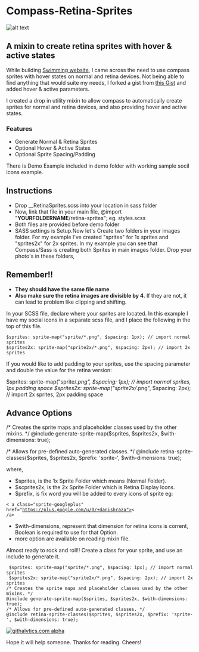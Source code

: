 # Compass-Retina-Sprites

![alt text](https://lh5.googleusercontent.com/-vfpFIq1cw0w/Uo96k6YurwI/AAAAAAAAAws/kX3uCe7r0hs/w500-h284-no/logo.png "Compass-Retina-Sprites- danishraza")

[logo]: https://github.com/adam-p/markdown-here/raw/master/src/common/images/icon48.png


## A mixin to create retina sprites with hover & active states

While building [Swimming website](http://havuz.neu.edu.tr), I came across the need to use compass sprites with hover states on normal and retina devices. Not being able to find anything that would suite my needs, I forked a gist from [this Gist](https://gist.github.com/2140082) and added hover & active parameters.

I created a drop in utility mixin to allow compass to automatically create sprites for normal and retina devices, and also providing hover and active states.

### Features

* Generate Normal & Retina Sprites
* Optional Hover & Active States
* Optional Sprite Spacing/Padding


There is Demo Example included in demo folder with working sample socil icons example.

## Instructions

* Drop __RetinaSprites.scss into your location in sass folder 
* Now, link that file in your main file, @import "__YOURFOLDERNAME__/retina-sprites"; eg. styles.scss
* Both files are provided before demo folder
* SASS settings is Setup.Now let's Create two folders in your images folder. For my example I've created "sprites" for 1x sprites and "sprites2x" for 2x sprites. In my example you can see that Compass/Sass is creating both Sprites in main images folder. Drop your photo's in these folders, 

## Remember!!

* **They should have the same file name**.
* **Also make sure the retina images are divisible by 4**. If they are not, it can lead to problem like clipping and shifting.

In your SCSS file, declare where your sprites are located. In this example I have my social icons in a separate scss file, and I place the following in the top of this file.

	$sprites: sprite-map("sprite/*.png", $spacing: 1px); // import normal sprites
	$sprites2x: sprite-map("sprite2x/*.png", $spacing: 2px); // import 2x sprites
    
If you would like to add padding to your sprites, use the spacing parameter and double the value for the retina version:

$sprites: sprite-map("sprite/*.png", $spacing: 1px); // import normal sprites, 1px padding space
$sprites2x: sprite-map("sprite2x/*.png", $spacing: 2px); // import 2x sprites, 2px padding space 

## Advance Options

/* Creates the sprite maps and placeholder classes used by the other mixins. */
@include generate-sprite-map($sprites, $sprites2x, $with-dimensions: true);

/* Allows for pre-defined auto-generated classes. */
@include retina-sprite-classes($sprites, $sprites2x, $prefix: 'sprite-', $with-dimensions: true);

where,
* $sprites, is the 1x Sprite Folder which means (Normal Folder).
* $scprites2x, is the 2x Sprite Folder which is Retina Display Icons. 
* $prefix, is fix word you will be added to every icons of sprite eg:

<code>< a class="sprite-googleplus" href="https://plus.google.com/u/0/+danishraza">< /a></code>

* $with-dimensions, represent that dimension for retina icons is corrent, Boolean is required to use for that Option.
* more option are available on reading mixin file.

Almost ready to rock and roll!! Create a class for your sprite, and use an include to generate it.

	 $sprites: sprite-map("sprite/*.png", $spacing: 1px); // import normal sprites
	 $sprites2x: sprite-map("sprite2x/*.png", $spacing: 2px); // import 2x sprites
	/* Creates the sprite maps and placeholder classes used by the other mixins. */
	@include generate-sprite-map($sprites, $sprites2x, $with-dimensions: true);
	/* Allows for pre-defined auto-generated classes. */
	@include retina-sprite-classes($sprites, $sprites2x, $prefix: 'sprite-', $with-dimensions: true);

[![githalytics.com alpha](https://cruel-carlota.pagodabox.com/9c03052a2c62c8153c13242efe0f6d2a "githalytics.com")](http://githalytics.com/AdamBrodzinski/Retina-Sprites-for-Compass)

Hope it will help someone. Thanks for reading.
Cheers!
